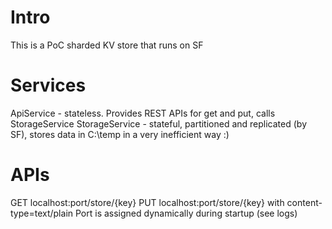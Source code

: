# Intro
This is a PoC sharded KV store that runs on SF

# Services
ApiService - stateless. Provides REST APIs for get and put, calls StorageService
StorageService - stateful, partitioned and replicated (by SF), stores data in C:\temp in a very inefficient way :)

# APIs
GET localhost:port/store/{key}
PUT localhost:port/store/{key} with content-type=text/plain
Port is assigned dynamically during startup (see logs)

